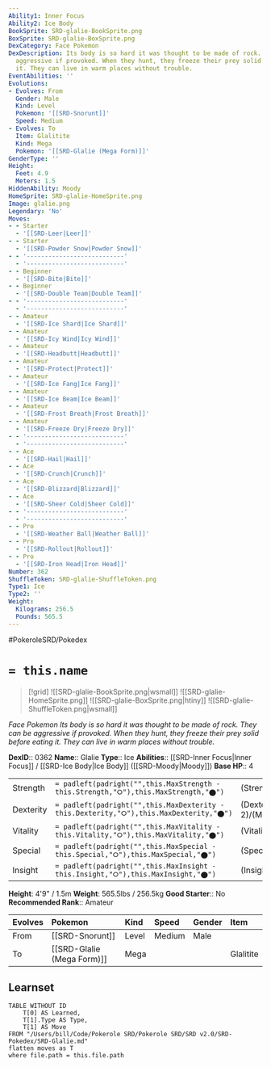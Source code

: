 ```yaml
---
Ability1: Inner Focus
Ability2: Ice Body
BookSprite: SRD-glalie-BookSprite.png
BoxSprite: SRD-glalie-BoxSprite.png
DexCategory: Face Pokemon
DexDescription: Its body is so hard it was thought to be made of rock. They can be
  aggressive if provoked. When they hunt, they freeze their prey solid before eating
  it. They can live in warm places without trouble.
EventAbilities: ''
Evolutions:
- Evolves: From
  Gender: Male
  Kind: Level
  Pokemon: '[[SRD-Snorunt]]'
  Speed: Medium
- Evolves: To
  Item: Glalitite
  Kind: Mega
  Pokemon: '[[SRD-Glalie (Mega Form)]]'
GenderType: ''
Height:
  Feet: 4.9
  Meters: 1.5
HiddenAbility: Moody
HomeSprite: SRD-glalie-HomeSprite.png
Image: glalie.png
Legendary: 'No'
Moves:
- - Starter
  - '[[SRD-Leer|Leer]]'
- - Starter
  - '[[SRD-Powder Snow|Powder Snow]]'
- - '---------------------------'
  - '---------------------------'
- - Beginner
  - '[[SRD-Bite|Bite]]'
- - Beginner
  - '[[SRD-Double Team|Double Team]]'
- - '---------------------------'
  - '---------------------------'
- - Amateur
  - '[[SRD-Ice Shard|Ice Shard]]'
- - Amateur
  - '[[SRD-Icy Wind|Icy Wind]]'
- - Amateur
  - '[[SRD-Headbutt|Headbutt]]'
- - Amateur
  - '[[SRD-Protect|Protect]]'
- - Amateur
  - '[[SRD-Ice Fang|Ice Fang]]'
- - Amateur
  - '[[SRD-Ice Beam|Ice Beam]]'
- - Amateur
  - '[[SRD-Frost Breath|Frost Breath]]'
- - Amateur
  - '[[SRD-Freeze Dry|Freeze Dry]]'
- - '---------------------------'
  - '---------------------------'
- - Ace
  - '[[SRD-Hail|Hail]]'
- - Ace
  - '[[SRD-Crunch|Crunch]]'
- - Ace
  - '[[SRD-Blizzard|Blizzard]]'
- - Ace
  - '[[SRD-Sheer Cold|Sheer Cold]]'
- - '---------------------------'
  - '---------------------------'
- - Pro
  - '[[SRD-Weather Ball|Weather Ball]]'
- - Pro
  - '[[SRD-Rollout|Rollout]]'
- - Pro
  - '[[SRD-Iron Head|Iron Head]]'
Number: 362
ShuffleToken: SRD-glalie-ShuffleToken.png
Type1: Ice
Type2: ''
Weight:
  Kilograms: 256.5
  Pounds: 565.5
---
```


#PokeroleSRD/Pokedex

# `= this.name`

> [!grid]
> ![[SRD-glalie-BookSprite.png|wsmall]]
> ![[SRD-glalie-HomeSprite.png]]
> ![[SRD-glalie-BoxSprite.png|htiny]]
> ![[SRD-glalie-ShuffleToken.png|wsmall]]


*Face Pokemon*
*Its body is so hard it was thought to be made of rock. They can be aggressive if provoked. When they hunt, they freeze their prey solid before eating it. They can live in warm places without trouble.*

**DexID**:: 0362
**Name**:: Glalie
**Type**:: Ice
**Abilities**:: [[SRD-Inner Focus|Inner Focus]] / [[SRD-Ice Body|Ice Body]] ([[SRD-Moody|Moody]])
**Base HP**:: 4

|           |                                                                                        |                                          |
| --------- | -------------------------------------------------------------------------------------- | ---------------------------------------- |
| Strength  | `= padleft(padright("",this.MaxStrength - this.Strength,"⭘"),this.MaxStrength,"⬤")`    | (Strength::2)/(MaxStrength::5)   |
| Dexterity | `= padleft(padright("",this.MaxDexterity - this.Dexterity,"⭘"),this.MaxDexterity,"⬤")` | (Dexterity:: 2)/(MaxDexterity::5) |
| Vitality  | `= padleft(padright("",this.MaxVitality - this.Vitality,"⭘"),this.MaxVitality,"⬤")`    | (Vitality::2)/(MaxVitality::5)   |
| Special   | `= padleft(padright("",this.MaxSpecial - this.Special,"⭘"),this.MaxSpecial,"⬤")`       | (Special::2)/(MaxSpecial::5)     |
| Insight   | `= padleft(padright("",this.MaxInsight - this.Insight,"⭘"),this.MaxInsight,"⬤")`       | (Insight::2)/(MaxInsight::5)     |

**Height**: 4'9" / 1.5m
**Weight**: 565.5lbs / 256.5kg
**Good Starter**:: No
**Recommended Rank**:: Amateur

| Evolves   | Pokemon                    | Kind   | Speed   | Gender   | Item      |
|:----------|:---------------------------|:-------|:--------|:---------|:----------|
| From      | [[SRD-Snorunt]]            | Level  | Medium  | Male     |           |
| To        | [[SRD-Glalie (Mega Form)]] | Mega   |         |          | Glalitite |

## Learnset

```dataview
TABLE WITHOUT ID
    T[0] AS Learned,
    T[1].Type AS Type,
    T[1] AS Move
FROM "/Users/bill/Code/Pokerole SRD/Pokerole SRD/SRD v2.0/SRD-Pokedex/SRD-Glalie.md"
flatten moves as T
where file.path = this.file.path
```
